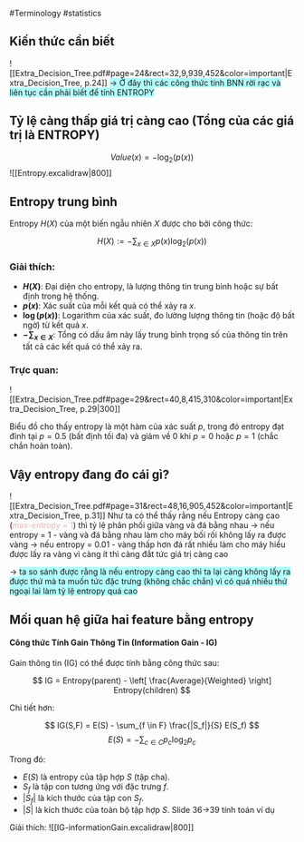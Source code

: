 #Terminology #statistics 

## Kiến thức cần biết
![[Extra_Decision_Tree.pdf#page=24&rect=32,9,939,452&color=important|Extra_Decision_Tree, p.24]]
<span style="background:#b1ffff">-> Ở đây thì các công thức tính BNN rời rạc và liên tục cần phải biết để tính ENTROPY</span>


## Tỷ lệ càng thấp giá trị càng cao (Tổng của các giá trị là ENTROPY)

$$
Value(x) = - \log_2( p(x) ) 
$$
![[Entropy.excalidraw|800]]

## Entropy trung bình

Entropy $H(X)$ của một biến ngẫu nhiên $X$ được cho bởi công thức:

$$
H(X) := - \sum_{x \in X} p(x) \log_2(p(x))
$$

### Giải thích:

- **$H(X)$**: Đại diện cho entropy, là lượng thông tin trung bình hoặc sự bất định trong hệ thống.
- **$p(x)$**: Xác suất của mỗi kết quả có thể xảy ra $x$.
- **$\log(p(x))$**: Logarithm của xác suất, đo lường lượng thông tin (hoặc độ bất ngờ) từ kết quả $x$.
- **$- \sum_{x \in X}$**: Tổng có dấu âm này lấy trung bình trọng số của thông tin trên tất cả các kết quả có thể xảy ra.

### Trực quan:

![[Extra_Decision_Tree.pdf#page=29&rect=40,8,415,310&color=important|Extra_Decision_Tree, p.29|300]]

Biểu đồ cho thấy entropy là một hàm của xác suất $p$, trong đó entropy đạt đỉnh tại $p = 0.5$ (bất định tối đa) và giảm về 0 khi $p = 0$ hoặc $p = 1$ (chắc chắn hoàn toàn).

## Vậy entropy đang đo cái gì?

![[Extra_Decision_Tree.pdf#page=31&rect=48,16,905,452&color=important|Extra_Decision_Tree, p.31]]
Như ta có thể thấy rằng nếu Entropy càng cao (<font color="#e5b9b7">max-entropy = 1</font>) thì tỷ lệ phân phối giữa vàng và đá bằng nhau
-> nếu entropy = 1
	- vàng và đá bằng nhau làm cho máy bối rối không lấy ra được vàng
-> nếu entropy = 0.01
	- vàng thấp hơn đá rất nhiều làm cho máy hiểu được lấy ra vàng vì càng ít thì càng đắt tức giá trị càng cao

-> <span style="background:#b1ffff">ta so sánh được rằng là nếu entropy càng cao thì ta lại càng không lấy ra được thứ mà ta muốn tức đặc trưng (không chắc chắn) vì có quá nhiều thứ ngoại lai làm tỷ lệ entropy quá cao</span>

## Mối quan hệ giữa hai feature bằng entropy

#### Công thức Tính Gain Thông Tin (Information Gain - IG)

Gain thông tin (IG) có thể được tính bằng công thức sau:

$$
IG = Entropy(parent) - \left[ \frac{Average}{Weighted} \right] Entropy(children)
$$

Chi tiết hơn:

$$
IG(S,F) = E(S) - \sum_{f \in F} \frac{|S_f|}{S} E(S_f)
$$
$$ E(S) = - \sum_{c \in C} p_c \log_2 p_c $$

Trong đó:
- $E(S)$ là entropy của tập hợp $S$ (tập cha).
- $S_f$ là tập con tương ứng với đặc trưng $f$.
- $|S_f|$ là kích thước của tập con $S_f$.
- $|S|$ là kích thước của toàn bộ tập hợp $S$.
 Slide 36->39 tính toán ví dụ

Giải thích: ![[IG-informationGain.excalidraw|800]]